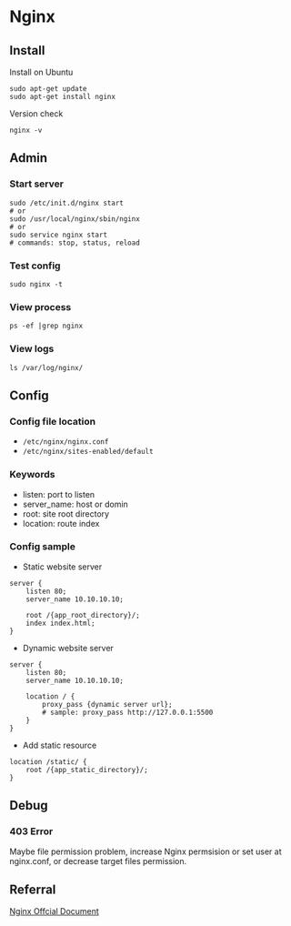 # Nginx


## Install
Install on Ubuntu
```
sudo apt-get update
sudo apt-get install nginx
```
Version check
```
nginx -v
```

## Admin

### Start server
```shell
sudo /etc/init.d/nginx start
# or
sudo /usr/local/nginx/sbin/nginx
# or
sudo service nginx start
# commands: stop, status, reload
```

### Test config
```
sudo nginx -t
```

### View process
```
ps -ef |grep nginx
```

### View logs
```
ls /var/log/nginx/
```

## Config

### Config file location

* `/etc/nginx/nginx.conf`
* `/etc/nginx/sites-enabled/default`

### Keywords

* listen: port to listen
* server_name: host or domin
* root: site root directory
* location: route index


### Config sample

* Static website server
```
server {
    listen 80;
    server_name 10.10.10.10;

    root /{app_root_directory}/;
    index index.html;
}
```

* Dynamic website server
```shell
server {
    listen 80;
    server_name 10.10.10.10;

    location / {
        proxy_pass {dynamic server url};
        # sample: proxy_pass http://127.0.0.1:5500
    }
}
```
		
* Add static resource 
```
location /static/ {
    root /{app_static_directory}/;
}
```

## Debug
### 403 Error

Maybe file permission problem, increase Nginx permsision or set user at nginx.conf, or decrease target files permission.

## Referral
[Nginx Offcial Document](http://nginx.org/en/docs/beginners_guide.html)
